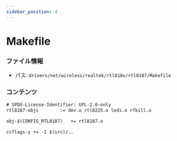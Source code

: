 ```yaml
---
sidebar_position: 4
---
```

# Makefile

### ファイル情報

- パス: `drivers/net/wireless/realtek/rtl818x/rtl8187/Makefile`

### コンテンツ

```txt
# SPDX-License-Identifier: GPL-2.0-only
rtl8187-objs		:= dev.o rtl8225.o leds.o rfkill.o

obj-$(CONFIG_RTL8187)	+= rtl8187.o

ccflags-y += -I $(src)/..

```
